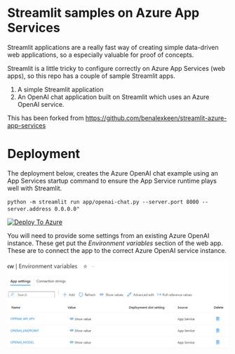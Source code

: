 # Streamlit samples on Azure App Services
Streamlit applications are a really fast way of creating simple data-driven web applications, so a especially valuable for proof of concepts.

Streamlit is a little tricky to configure correctly on Azure App Services (web apps), so this repo has a couple of sample Streamlit apps.

1. A simple Streamlit application
2. An OpenAI chat application built on Streamlit which uses an Azure OpenAI service.

This has been forked from https://github.com/benalexkeen/streamlit-azure-app-services

# Deployment

The deployment below, creates the Azure OpenAI chat example using an App Services startup command to ensure the App Service runtime plays well with Streamlit.

```
python -m streamlit run app/openai-chat.py --server.port 8000 --server.address 0.0.0.0"
```

[![Deploy To Azure](https://aka.ms/deploytoazurebutton)](https://portal.azure.com/#create/Microsoft.Template/uri/https%3A%2F%2Fraw.githubusercontent.com%2Fjometzg%2Fstreamlit-azure-app-services%2Fmain%2Fazuredeploy.json)

You will need to provide some settings from an existing Azure OpenAI instance. These get put the *Environment variables* section of the web app. These are to connect the app to the correct Azure OpenAI service instance.

![alt text](./app-service-streamlit-openai-settings.png "App Service Environment Variables")
